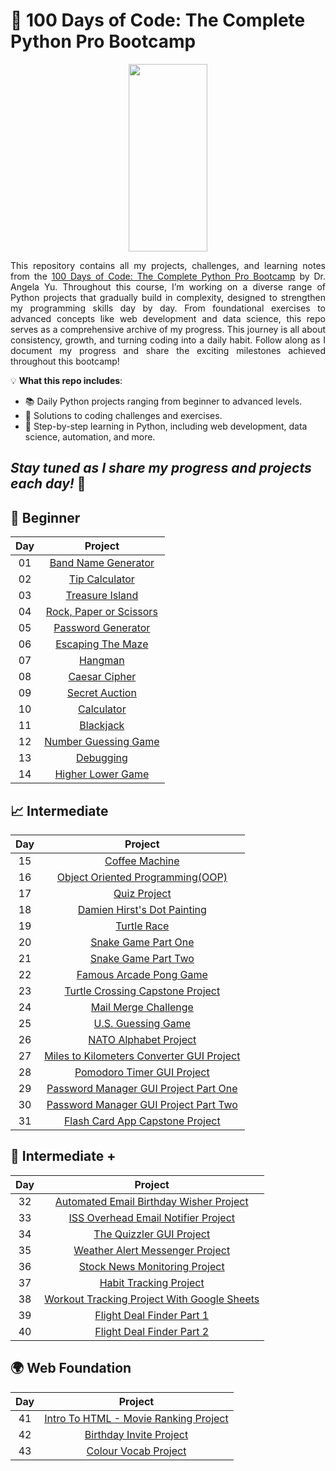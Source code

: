 # 🐍 100 Days of Code: The Complete Python Pro Bootcamp

<p align="center">
<img src="https://media1.giphy.com/media/v1.Y2lkPTc5MGI3NjExNHJhaWVtcHBjYmhtN3E4YmY5cG05YjY2ZjFzNWQ4YmNsdG81N2d2NyZlcD12MV9pbnRlcm5hbF9naWZfYnlfaWQmY3Q9Zw/KAq5w47R9rmTuvWOWa/giphy.gif" width="50%" height="300"/>
</p>

<p align="justify">
This repository contains all my projects, challenges, and learning notes from the <a href="https://www.udemy.com/course/100-days-of-code/?couponCode=KEEPLEARNING">100 Days of Code: The Complete Python Pro         Bootcamp</a> by Dr. Angela Yu. Throughout this course, I’m working on a diverse range of Python projects that gradually build in complexity, designed to strengthen my programming skills day by day. From foundational exercises to advanced concepts like web development and data science, this repo serves as a comprehensive archive of my progress. This journey is all about consistency, growth, and turning coding into a daily habit. Follow along as I document my progress and share the exciting milestones achieved throughout this bootcamp!
</p>

💡 **What this repo includes**:

- 📚 Daily Python projects ranging from beginner to advanced levels.
- 🧠 Solutions to coding challenges and exercises.
- 🔗 Step-by-step learning in Python, including web development, data science, automation, and more.

## _Stay tuned as I share my progress and projects each day!_ 🌟

## 🌱 Beginner

| Day |               Project                |
| :-: | :----------------------------------: |
| 01  |   [Band Name Generator](src/Day01)   |
| 02  |     [Tip Calculator](src/Day02)      |
| 03  |     [Treasure Island](src/Day03)     |
| 04  | [Rock, Paper or Scissors](src/Day04) |
| 05  |   [Password Generator](src/Day05)    |
| 06  |    [Escaping The Maze](src/Day06)    |
| 07  |         [Hangman](src/Day07)         |
| 08  |      [Caesar Cipher](src/Day08)      |
| 09  |     [Secret Auction](src/Day09)      |
| 10  |       [Calculator](src/Day10)        |
| 11  |        [Blackjack](src/Day11)        |
| 12  |  [Number Guessing Game](src/Day12)   |
| 13  |        [Debugging](src/Day13)        |
| 14  |    [Higher Lower Game](src/Day14)    |

## 📈 Intermediate

| Day |                        Project                         |
| :-: | :----------------------------------------------------: |
| 15  |              [Coffee Machine](src/Day15)               |
| 16  |     [Object Oriented Programming(OOP)](src/Day16)      |
| 17  |               [Quiz Project](src/Day17)                |
| 18  |        [Damien Hirst's Dot Painting](src/Day18)        |
| 19  |                [Turtle Race](src/Day19)                |
| 20  |            [Snake Game Part One](src/Day20)            |
| 21  |            [Snake Game Part Two](src/Day21)            |
| 22  |          [Famous Arcade Pong Game](src/Day22)          |
| 23  |     [Turtle Crossing Capstone Project](src/Day23)      |
| 24  |           [Mail Merge Challenge](src/Day24)            |
| 25  |            [U.S. Guessing Game](src/Day25)             |
| 26  |           [NATO Alphabet Project](src/Day26)           |
| 27  | [Miles to Kilometers Converter GUI Project](src/Day27) |
| 28  |        [Pomodoro Timer GUI Project](src/Day28)         |
| 29  |   [Password Manager GUI Project Part One](src/Day29)   |
| 30  |   [Password Manager GUI Project Part Two](src/Day30)   |
| 31  |      [Flash Card App Capstone Project](src/Day31)      |

## 🚀 Intermediate +

| Day |                         Project                          |
| :-: | :------------------------------------------------------: |
| 32  |   [Automated Email Birthday Wisher Project](src/Day32)   |
| 33  |     [ISS Overhead Email Notifier Project](src/Day33)     |
| 34  |          [The Quizzler GUI Project](src/Day34)           |
| 35  |       [Weather Alert Messenger Project](src/Day35)       |
| 36  |        [Stock News Monitoring Project](src/Day36)        |
| 37  |           [Habit Tracking Project](src/Day37)            |
| 38  | [Workout Tracking Project With Google Sheets](src/Day38) |
| 39  |          [Flight Deal Finder Part 1](src/Day39)          |
| 40  |          [Flight Deal Finder Part 2](src/Day40)          |

## 🌍 Web Foundation

| Day |                      Project                       |
| :-: | :------------------------------------------------: |
| 41  | [Intro To HTML - Movie Ranking Project](src/Day41) |
| 42  |        [Birthday Invite Project](src/Day42)        |
| 43  |         [Colour Vocab Project](src/Day43)          |
